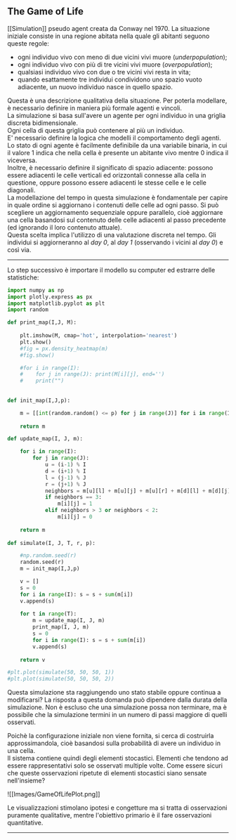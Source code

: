 ## The Game of Life ##
[[Simulation]] pseudo agent creata da Conway nel 1970.
La situazione iniziale consiste in una regione abitata nella quale gli abitanti seguono queste regole:
- ogni individuo vivo con meno di due vicini vivi muore (_underpopulation_);
- ogni individuo vivo con più di tre vicini vivi muore (_overpopulation_);
- qualsiasi individuo vivo con due o tre vicini vivi resta in vita;
- quando esattamente tre individui condividono uno spazio vuoto adiacente, un nuovo individuo nasce in quello spazio.

Questa è una descrizione qualitativa della situazione. Per poterla modellare, è necessario definire in maniera più formale agenti e vincoli.<br />
La simulazione si basa sull'avere un agente per ogni individuo in una griglia discreta bidimensionale.<br />
Ogni cella di questa griglia può contenere al più un individuo.<br />
E' necessario definire la logica che modelli il comportamento degli agenti. Lo stato di ogni agente è facilmente definibile da una variabile binaria, in cui il valore $1$ indica che nella cella è presente un abitante vivo mentre $0$ indica il viceversa.<br />
Inoltre, è necessario definire il significato di spazio adiacente: possono essere adiacenti le celle verticali ed orizzontali connesse alla cella in questione, oppure possono essere adiacenti le stesse celle e le celle diagonali.<br />
La modellazione del tempo in questa simulazione è fondamentale per capire in quale ordine si aggiornano i contenuti delle celle ad ogni passo. Si può scegliere un aggiornamento sequenziale oppure parallelo, cioè aggiornare una cella basandosi sul contenuto delle celle adiacenti al passo precedente (ed ignorando il loro contenuto attuale).<br />
Questa scelta implica l'utilizzo di una valutazione discreta nel tempo. Gli individui si aggiorneranno al _day 0_, al _day 1_ (osservando i vicini al _day 0_) e così via.

----------------------------------------------------------------

Lo step successivo è importare il modello su computer ed estrarre delle statistiche:

```python
import numpy as np
import plotly.express as px
import matplotlib.pyplot as plt
import random

def print_map(I,J, M):
    
    plt.imshow(M, cmap='hot', interpolation='nearest')
    plt.show()
    #fig = px.density_heatmap(m)
    #fig.show()

    #for i in range(I):
    #    for j in range(J): print(M[i][j], end='')
    #    print("")
        
        
def init_map(I,J,p):

    m = [[int(random.random() <= p) for j in range(J)] for i in range(I)]
    
    return m

def update_map(I, J, m):

    for i in range(I):
        for j in range(J):
            u = (i-1) % I
            d = (i+1) % I
            l = (j-1) % J
            r = (j+1) % J
            neighbors = m[u][l] + m[u][j] + m[u][r] + m[d][l] + m[d][j] + m[d][r] + m[i][l] + m[i][r]
            if neighbors == 3:
                m[i][j] = 1
            elif neighbors > 3 or neighbors < 2:
                m[i][j] = 0
    
    return m
    
def simulate(I, J, T, r, p):

    #np.random.seed(r)
    random.seed(r)
    m = init_map(I,J,p)

    v = []
    s = 0
    for i in range(I): s = s + sum(m[i])
    v.append(s)
    
    for t in range(T):
        m = update_map(I, J, m)
        print_map(I, J, m)
        s = 0
        for i in range(I): s = s + sum(m[i])
        v.append(s)
        
    return v

#plt.plot(simulate(50, 50, 50, 1))
#plt.plot(simulate(50, 50, 50, 2))
```

Questa simulazione sta raggiungendo uno stato stabile oppure continua a modificarsi? La risposta a questa domanda può dipendere dalla durata della simulazione. Non è escluso che una simulazione possa non terminare, ma è possibile che la simulazione termini in un numero di passi maggiore di quelli osservati. <br />

Poichè la configurazione iniziale non viene fornita, si cerca di costruirla approssimandola, cioè basandosi sulla probabilità di avere un individuo in una cella.<br />
Il sistema contiene quindi degli elementi stocastici. Elementi che tendono ad essere rappresentativi solo se osservati multiple volte. Come essere sicuri che queste osservazioni ripetute di elementi stocastici siano sensate nell'insieme?<br />

![[Images/GameOfLifePlot.png]]

Le visualizzazioni stimolano ipotesi e congetture ma si tratta di osservazioni puramente qualitative, mentre l'obiettivo primario è il fare osservazioni quantitative.

----------------------------------------------------------------